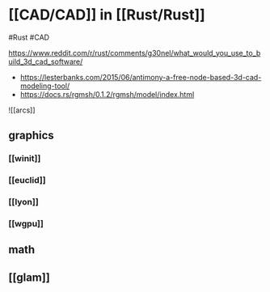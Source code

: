 # [[CAD/CAD]] in [[Rust/Rust]]
#Rust #CAD 

https://www.reddit.com/r/rust/comments/g30nel/what_would_you_use_to_build_3d_cad_software/
- https://lesterbanks.com/2015/06/antimony-a-free-node-based-3d-cad-modeling-tool/
- https://docs.rs/rgmsh/0.1.2/rgmsh/model/index.html

![[arcs]]

## graphics
### [[winit]]
### [[euclid]]
### [[lyon]]
### [[wgpu]]

## math
## [[glam]]
